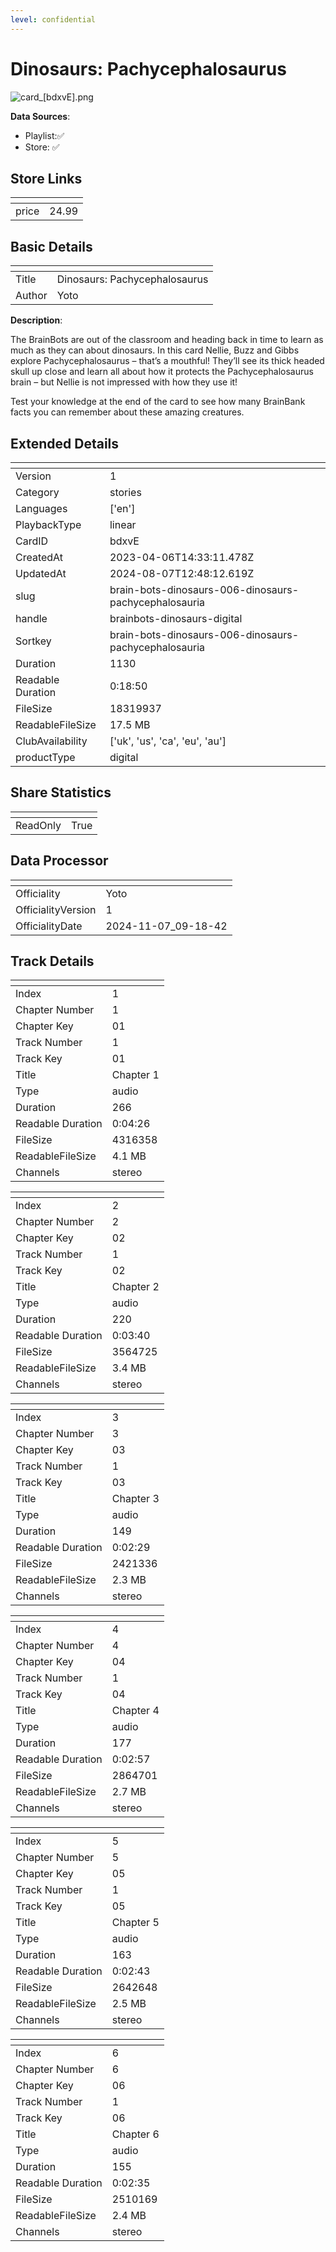 ```yaml
---
level: confidential
---
```

# Dinosaurs: Pachycephalosaurus

![card_[bdxvE].png](../../img/cards/card_[bdxvE].png)

**Data Sources**: 

- Playlist:✅
- Store: ✅


## Store Links

| <!-- --> | <!-- --> |
| - | - |
| price | 24.99 |


## Basic Details

| <!-- --> | <!-- --> |
| - | - |
| Title | Dinosaurs: Pachycephalosaurus |
| Author | Yoto |

**Description**:

The BrainBots are out of the classroom and heading back in time to learn as much as they can about dinosaurs. In this card Nellie, Buzz and Gibbs explore Pachycephalosaurus – that’s a mouthful!  They’ll see its thick headed skull up close and learn all about how it protects the Pachycephalosaurus brain –  but Nellie is not impressed with how they use it! 

Test your knowledge at the end of the card to see how many BrainBank facts you can remember about these amazing creatures.



## Extended Details

| <!-- --> | <!-- --> |
| - | - |
| Version | 1 |
| Category | stories |
| Languages | ['en'] |
| PlaybackType | linear |
| CardID | bdxvE |
| CreatedAt | 2023-04-06T14:33:11.478Z |
| UpdatedAt | 2024-08-07T12:48:12.619Z |
| slug | brain-bots-dinosaurs-006-dinosaurs-pachycephalosauria |
| handle | brainbots-dinosaurs-digital |
| Sortkey | brain-bots-dinosaurs-006-dinosaurs-pachycephalosauria |
| Duration | 1130 |
| Readable Duration | 0:18:50 |
| FileSize | 18319937 |
| ReadableFileSize | 17.5 MB |
| ClubAvailability | ['uk', 'us', 'ca', 'eu', 'au'] |
| productType | digital |


## Share Statistics

| <!-- --> | <!-- --> |
| - | - |
| ReadOnly | True |


## Data Processor

| <!-- --> | <!-- --> |
| - | - |
| Officiality | Yoto
| OfficialityVersion | 1
| OfficialityDate | 2024-11-07_09-18-42


## Track Details

| <!-- --> | <!-- --> |
| - | - |
| Index | 1 |
| Chapter Number | 1 |
| Chapter Key | 01 |
| Track Number | 1 |
| Track Key | 01 |
| Title | Chapter 1 |
| Type | audio |
| Duration | 266 |
| Readable Duration | 0:04:26 |
| FileSize | 4316358 |
| ReadableFileSize | 4.1 MB |
| Channels | stereo |

| <!-- --> | <!-- --> |
| - | - |
| Index | 2 |
| Chapter Number | 2 |
| Chapter Key | 02 |
| Track Number | 1 |
| Track Key | 02 |
| Title | Chapter 2 |
| Type | audio |
| Duration | 220 |
| Readable Duration | 0:03:40 |
| FileSize | 3564725 |
| ReadableFileSize | 3.4 MB |
| Channels | stereo |

| <!-- --> | <!-- --> |
| - | - |
| Index | 3 |
| Chapter Number | 3 |
| Chapter Key | 03 |
| Track Number | 1 |
| Track Key | 03 |
| Title | Chapter 3 |
| Type | audio |
| Duration | 149 |
| Readable Duration | 0:02:29 |
| FileSize | 2421336 |
| ReadableFileSize | 2.3 MB |
| Channels | stereo |

| <!-- --> | <!-- --> |
| - | - |
| Index | 4 |
| Chapter Number | 4 |
| Chapter Key | 04 |
| Track Number | 1 |
| Track Key | 04 |
| Title | Chapter 4 |
| Type | audio |
| Duration | 177 |
| Readable Duration | 0:02:57 |
| FileSize | 2864701 |
| ReadableFileSize | 2.7 MB |
| Channels | stereo |

| <!-- --> | <!-- --> |
| - | - |
| Index | 5 |
| Chapter Number | 5 |
| Chapter Key | 05 |
| Track Number | 1 |
| Track Key | 05 |
| Title | Chapter 5 |
| Type | audio |
| Duration | 163 |
| Readable Duration | 0:02:43 |
| FileSize | 2642648 |
| ReadableFileSize | 2.5 MB |
| Channels | stereo |

| <!-- --> | <!-- --> |
| - | - |
| Index | 6 |
| Chapter Number | 6 |
| Chapter Key | 06 |
| Track Number | 1 |
| Track Key | 06 |
| Title | Chapter 6 |
| Type | audio |
| Duration | 155 |
| Readable Duration | 0:02:35 |
| FileSize | 2510169 |
| ReadableFileSize | 2.4 MB |
| Channels | stereo |

